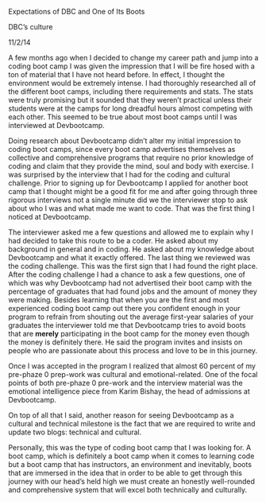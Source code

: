 Expectations of DBC and One of Its Boots

DBC’s culture

11/2/14

A few months ago when I decided to change my career path and jump into a coding boot camp I was given the impression that I will be fire hosed with a ton of material that I have not heard before. In effect, I thought the environment would be extremely intense. I had thoroughly researched all of the different boot camps, including there requirements and stats. The stats were truly promising but it sounded that they weren’t practical unless their students were at the camps for long dreadful hours almost competing with each other. This seemed to be true about most boot camps until I was interviewed at Devbootcamp.

Doing research about Devbootcamp didn’t alter my initial impression to coding boot camps, since every boot camp advertises themselves as collective and comprehensive programs that require no prior knowledge of coding and claim that they provide the mind, soul and body with exercise. I was surprised by the interview that I had for the coding and cultural challenge. Prior to signing up for Devbootcamp I applied for another boot camp that I thought might be a good fit for me and after going through three rigorous interviews not a single minute did we the interviewer stop to ask about who I was and what made me want to code. That was the first thing I noticed at Devbootcamp.

The interviewer asked me a few questions and allowed me to explain why I had decided to take this route to be a coder. He asked about my background in general and in coding. He asked about my knowledge about Devbootcamp and what it exactly offered. The last thing we reviewed was the coding challenge. This was the first sign that I had found the right place. After the coding challenge I had a chance to ask a few questions, one of which was why Devbootcamp had not advertised their boot camp with the percentage of graduates that had found jobs and the amount of money they were making. Besides learning that when you are the first and most experienced coding boot camp out there you confident enough in your program to refrain from shouting out the average first-year salaries of your graduates the interviewer told me that Devbootcamp tries to avoid boots that are **merely** participating in the boot camp for the money even though the money is definitely there. He said the program invites and insists on people who are passionate about this process and love to be in this journey.

Once I was accepted in the program I realized that almost 60 percent of my pre-phaze 0 prep-work was cultural and emotional-related. One of the focal points of both pre-phaze 0 pre-work and the interview material was the emotional intelligence piece from Karim Bishay, the head of admissions at Devbootcamp.

On top of all that I said, another reason for seeing Devbootcamp as a cultural and technical milestone is the fact that we are required to write and update two blogs:  technical and cultural.

Personally, this was the type of coding boot camp that I was looking for. A boot camp, which is definitely a boot camp when it comes to learning code but a boot camp that has instructors, an environment and inevitably, boots that are immersed in the idea that in order to be able to get through this journey with our head’s held high we must create an honestly well-rounded and comprehensive system that will excel both technically and culturally.

